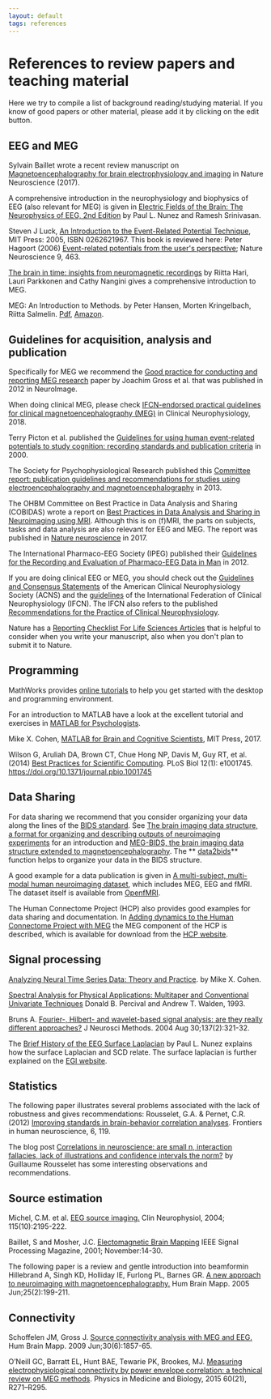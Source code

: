 ```yaml
---
layout: default
tags: references
---
```


# References to review papers and teaching material

Here we try to compile a list of background reading/studying material. If you know of good papers or other material, please add it by clicking on the edit button.

## EEG and MEG

Sylvain Baillet wrote a recent review manuscript on [Magnetoencephalography for brain electrophysiology and imaging](http://www.nature.com/neuro/journal/v20/n3/full/nn.4504.html) in Nature Neuroscience (2017).

A comprehensive introduction in the neurophysiology and biophysics of EEG (also relevant for MEG) is given in [Electric Fields of the Brain: The Neurophysics of EEG, 2nd Edition](http://www.amazon.com/Electric-Fields-Brain-Neurophysics-EEG/dp/019505038X/ref=sr_1_1?s=books&ie=UTF8&qid=1375859032&sr=1-1) by Paul L. Nunez and Ramesh Srinivasan.

Steven J Luck, [An Introduction to the Event-Related Potential Technique](http://www.amazon.com/Introduction-Event-Related-Potential-Technique-Neuroscience/dp/0262621967), MIT Press: 2005, ISBN 0262621967. This book is reviewed here: Peter Hagoort (2006) [Event-related potentials from the user's perspective](http://www.nature.com/neuro/journal/v9/n4/full/nn0406-463.html); Nature Neuroscience 9, 463.

 [The brain in time: insights from neuromagnetic recordings](http://onlinelibrary.wiley.com/doi/10.1111/j.1749-6632.2010.05438.x/abstract) by Riitta Hari, Lauri Parkkonen and Cathy Nangini gives a comprehensive introduction to MEG.

MEG: An Introduction to Methods. by Peter Hansen, Morten Kringelbach, Riitta Salmelin. [Pdf](http://brainmaster.com/software/pubs/brain/MEG%20-%20An%20Intro.pdf), [Amazon](http://www.amazon.com/MEG-Introduction-Methods-Peter-Hansen/dp/0195307232/ref=sr_1_2?s=books&ie=UTF8&qid=1375859237&sr=1-2&keywords=magnetoencephalography).

## Guidelines for acquisition, analysis and publication

Specifically for MEG we recommend the [Good practice for conducting and reporting MEG research](http://www.sciencedirect.com/science/article/pii/S1053811912009895) paper by Joachim Gross et al. that was published in 2012 in NeuroImage.

When doing clinical MEG, please check [IFCN-endorsed practical guidelines for clinical magnetoencephalography (MEG)](https://doi.org/10.1016/j.clinph.2018.03.042) in Clinical Neurophysiology, 2018.

Terry Picton et al. published the [Guidelines for using human event-related potentials to study cognition: recording standards and publication criteria](http://onlinelibrary.wiley.com/doi/10.1111/1469-8986.3720127/abstract) in 2000.

The Society for Psychophysiological Research published this [Committee report: publication guidelines and recommendations for studies using electroencephalography and magnetoencephalography](http://onlinelibrary.wiley.com/doi/10.1111/psyp.12147/full) in 2013.

The OHBM Committee on Best Practice in Data Analysis and Sharing (COBIDAS) wrote a report on [Best Practices in Data Analysis and Sharing in Neuroimaging using MRI](http://www.humanbrainmapping.org/files/2016/COBIDASreport.pdf). Although this is on (f)MRI, the parts on subjects, tasks and data analysis are also relevant for EEG and MEG. The report was published in [Nature neuroscience](http://www.nature.com/neuro/journal/v20/n3/full/nn.4500.html) in 2017.

The International Pharmaco-EEG Society (IPEG) published their [Guidelines for the Recording and Evaluation of Pharmaco-EEG Data in Man](http://www.karger.com/Article/FullText/343478) in 2012.

If you are doing clinical EEG or MEG, you should check out the [Guidelines and Consensus Statements](https://www.acns.org/practice/guidelines) of the American Clinical Neurophysiology Society (ACNS) and the [guidelines](http://www.ifcn.info/guidelines.aspx?MenuID=1169) of the International Federation of Clinical Neurophysiology (IFCN). The IFCN also refers to the published [Recommendations for the Practice of Clinical Neurophysiology](http://www.clinph-journal.com/content/guidelinesIFCN).

Nature has a [Reporting Checklist For Life Sciences Articles](http://www.nature.com/authors/policies/checklist.pdf) that is helpful to consider when you write your manuscript, also when you don't plan to submit it to Nature.

## Programming

MathWorks provides [online tutorials](https://www.mathworks.com/help/matlab/getting-started-with-matlab.html) to help you get started with the desktop and programming environment.

For an introduction to MATLAB have a look at the excellent tutorial and exercises in [MATLAB for Psychologists](http://www.antoniahamilton.com/matlab.html).

Mike X. Cohen, [MATLAB for Brain and Cognitive Scientists](https://www.amazon.com/MATLAB-Brain-Cognitive-Scientists-Press/dp/0262035820/ref=la_B00EWB0HO2_1_1?s=books&ie=UTF8&qid=1496819058&sr=1-1), MIT Press, 2017.

Wilson G, Aruliah DA, Brown CT, Chue Hong NP, Davis M, Guy RT, et al. (2014) [Best Practices for Scientific Computing](http://journals.plos.org/plosbiology/article?id=10.1371/journal.pbio.1001745). PLoS Biol 12(1): e1001745. https://doi.org/10.1371/journal.pbio.1001745

## Data Sharing

For data sharing we recommend that you consider organizing your data along the lines of the [BIDS standard](http://bids.neuroimaging.io). See [The brain imaging data structure, a format for organizing and describing outputs of neuroimaging experiments](http://www.nature.com/articles/sdata201644) for an introduction and [MEG-BIDS, the brain imaging data structure extended to magnetoencephalography](https://www.nature.com/articles/sdata2018110). The ** [data2bids](/reference/data2bids)** function helps to organize your data in the BIDS structure.

A good example for a data publication is given in [A multi-subject, multi-modal human neuroimaging dataset](http://dx.doi.org/10.1038/sdata.2015.1), which includes MEG, EEG and fMRI. The dataset itself is available from [OpenfMRI](https://openfmri.org/dataset/ds000117).

The Human Connectome Project (HCP) also provides good examples for data sharing and documentation. In [Adding dynamics to the Human Connectome Project with MEG](https://dx.doi.org/10.1016/j.neuroimage.2013.05.056) the MEG component of the HCP is described, which is available for download from the [HCP website](https://www.humanconnectome.org).

## Signal processing

 [Analyzing Neural Time Series Data: Theory and Practice](http://www.amazon.com/Analyzing-Neural-Time-Data-Neuropsychology/dp/0262019876/ref=la_B00EWB0HO2_1_1?s=books&ie=UTF8&qid=1436709055&sr=1-1). by Mike X. Cohen.

 [Spectral Analysis for Physical Applications: Multitaper and Conventional Univariate Techniques](http://faculty.washington.edu/dbp/sapabook.html) Donald B. Percival and Andrew T. Walden, 1993.

Bruns A. [Fourier-, Hilbert- and wavelet-based signal analysis: are they really different approaches?](http://www.sciencedirect.com/science/article/pii/S0165027004001098) J Neurosci Methods. 2004 Aug 30;137(2):321-32.

The [Brief History of the EEG Surface Laplacian](http://ssltool.sourceforge.net/history.html) by Paul L. Nunez explains how the surface Laplacian and SCD relate. The surface laplacian is further explained on the [EGI website](ftp://ftp.egi.com/pub/documentation/technotes/SurfaceLaplacian.pdf).

## Statistics

The following paper illustrates several problems associated with the lack of robustness and gives recommendations: Rousselet, G.A. & Pernet, C.R. (2012) [Improving standards in brain-behavior correlation analyses](https://www.frontiersin.org/articles/10.3389/fnhum.2012.00119/full). Frontiers in human neuroscience, 6, 119.

The blog post [Correlations in neuroscience: are small n, interaction fallacies, lack of illustrations and confidence intervals the norm?](https://garstats.wordpress.com/2018/06/11/ejn2017) by Guillaume Rousselet has some interesting observations and recommendations.

## Source estimation

Michel, C.M. et al. [EEG source imaging.](http://www.ncbi.nlm.nih.gov/pubmed/15351361) Clin Neurophysiol, 2004; 115(10):2195-222.

Baillet, S and Mosher, J.C. [Electomagnetic Brain Mapping](http://cogimage.dsi.cnrs.fr/hmtc/references/files/BailletMosherLeahy_IEEESPMAG_No.pdf) IEEE Signal Processing Magazine, 2001; November:14-30.

The following paper is a review and gentle introduction into beamformin
Hillebrand A, Singh KD, Holliday IE, Furlong PL, Barnes GR.
 [A new approach to neuroimaging with magnetoencephalography.](http://dx.doi.org/10.1002/hbm.20102) Hum Brain Mapp. 2005 Jun;25(2):199-211.

## Connectivity

Schoffelen JM, Gross J. [Source connectivity analysis with MEG and EEG.](http://onlinelibrary.wiley.com/doi/10.1002/hbm.20745/full) Hum Brain Mapp. 2009 Jun;30(6):1857-65.

O’Neill GC, Barratt EL, Hunt BAE, Tewarie PK, Brookes, MJ. [Measuring electrophysiological connectivity by power envelope correlation: a technical review on MEG methods](https://doi.org/10.1088/0031-9155/60/21/R271). Physics in Medicine and Biology, 2015 60(21), R271–R295.
